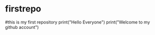 # firstrepo
#this is my first repository
print("Hello Everyone")
print("Welcome to my github account")
